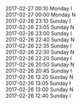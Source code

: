 2017-02-27 00:10 Monday  I  
2017-02-27 00:00 Monday  N  
2017-02-26 23:10 Sunday  I  
2017-02-26 23:05 Sunday  N  
2017-02-26 23:00 Sunday  I  
2017-02-26 22:40 Sunday  N  
2017-02-26 22:35 Sunday  I  
2017-02-26 22:30 Sunday  N  
2017-02-26 22:20 Sunday  I  
2017-02-26 20:50 Sunday  N  
2017-02-26 20:45 Sunday  I  
2017-02-26 13:20 Sunday  N  
2017-02-26 13:05 Sunday  I  
2017-02-26 13:00 Sunday  N  
2017-02-26 12:40 Sunday  I  
